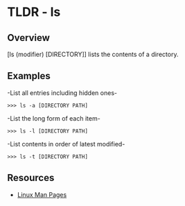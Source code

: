 TLDR - ls
==========

Overview
--------

[ls (modifier) [DIRECTORY]] lists the contents of a directory. 

Examples
--------

-List all entries including hidden ones-
	
	>>> ls -a [DIRECTORY PATH]

-List the long form of each item-
	
	>>> ls -l [DIRECTORY PATH]

-List contents in order of latest modified-
	
	>>> ls -t [DIRECTORY PATH]


Resources
---------

- [Linux Man Pages](http://man7.org/linux/man-pages/man1/ls.1.html)

